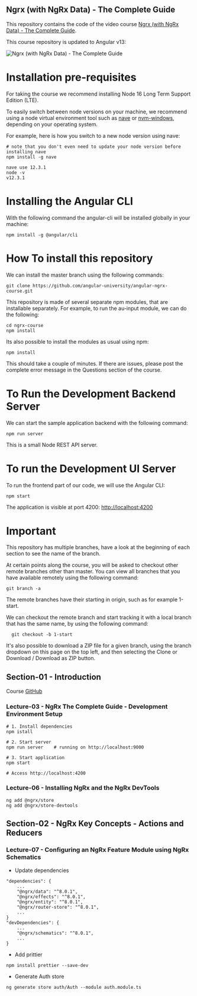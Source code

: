 
## Ngrx (with NgRx Data) - The Complete Guide

This repository contains the code of the video course [Ngrx (with NgRx Data) - The Complete Guide](https://angular-university.io/course/ngrx-course).

This course repository is updated to Angular v13:

![Ngrx (with NgRx Data) - The Complete Guide](https://angular-university.s3-us-west-1.amazonaws.com/course-images/ngrx-v2.png)


# Installation pre-requisites

For taking the course we recommend installing Node 16 Long Term Support Edition (LTE).

To easily switch between node versions on your machine, we recommend using a node virtual environment tool such as [nave](https://www.npmjs.com/package/nave) or [nvm-windows](https://github.com/coreybutler/nvm-windows), depending on your operating system. 

For example, here is how you switch to a new node version using nave:

    # note that you don't even need to update your node version before installing nave
    npm install -g nave
    
    nave use 12.3.1
    node -v
    v12.3.1

# Installing the Angular CLI

With the following command the angular-cli will be installed globally in your machine:

    npm install -g @angular/cli 


# How To install this repository

We can install the master branch using the following commands:

    git clone https://github.com/angular-university/angular-ngrx-course.git
    
This repository is made of several separate npm modules, that are installable separately. For example, to run the au-input module, we can do the following:
    
    cd ngrx-course
    npm install

Its also possible to install the modules as usual using npm:

    npm install 

This should take a couple of minutes. If there are issues, please post the complete error message in the Questions section of the course.

# To Run the Development Backend Server

We can start the sample application backend with the following command:

    npm run server

This is a small Node REST API server.

# To run the Development UI Server

To run the frontend part of our code, we will use the Angular CLI:

    npm start 

The application is visible at port 4200: [http://localhost:4200](http://localhost:4200)



# Important 

This repository has multiple branches, have a look at the beginning of each section to see the name of the branch.

At certain points along the course, you will be asked to checkout other remote branches other than master. You can view all branches that you have available remotely using the following command:

    git branch -a

  The remote branches have their starting in origin, such as for example 1-start.

We can checkout the remote branch and start tracking it with a local branch that has the same name, by using the following command:

      git checkout -b 1-start 

It's also possible to download a ZIP file for a given branch,  using the branch dropdown on this page on the top left, and then selecting the Clone or Download / Download as ZIP button.

## Section-01 - Introduction

Course [GitHub](https://github.com/angular-university/ngrx-course)

### Lecture-03 - NgRx The Complete Guide - Development Environment Setup

``` 
# 1. Install dependencies
npm istall

# 2. Start server
npm run server    # running on http://localhost:9000

# 3. Start application
npm start

# Access http://localhost:4200
```

### Lecture-06 - Installing NgRx and the NgRx DevTools

``` 
ng add @ngrx/store
ng add @ngrx/store-devtools
```

## Section-02 - NgRx Key Concepts - Actions and Reducers

### Lecture-07 - Configuring an NgRx Feature Module using NgRx Schematics

* Update dependencies

``` 
"dependencies": {
    ...
    "@ngrx/data": "^8.0.1",
    "@ngrx/effects": "^8.0.1",
    "@ngrx/entity": "^8.0.1",
    "@ngrx/router-store": "^8.0.1",
    ...
}
"devDependencies": {
    ...
    "@ngrx/schematics": "^8.0.1",
    ...
}
```

* Add prittier

``` 
npm install prettier --save-dev 
```

* Generate Auth store

``` 
ng generate store auth/Auth --module auth.module.ts
```
